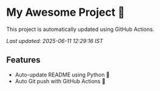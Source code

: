 # My Awesome Project 🚀

This project is automatically updated using GitHub Actions.

_Last updated: 2025-06-11 12:29:16 IST_

## Features
- Auto-update README using Python 🐍
- Auto Git push with GitHub Actions 🤖
